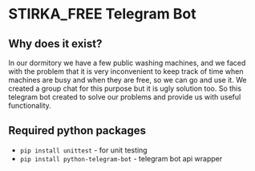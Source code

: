 # STIRKA_FREE Telegram Bot

## Why does it exist?
In our dormitory we have a few public 
washing machines, and we faced with the problem
that it is very inconvenient to keep track of 
time when machines are busy and when they are free,
so we can go and use it.
We created a group chat for this purpose but it
is ugly solution too.
So this telegram bot created to solve our problems
and provide us with useful functionality.

## Required python packages
- ```pip install unittest``` - for unit testing
- ```pip install python-telegram-bot``` - telegram bot api wrapper
